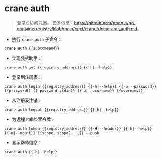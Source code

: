 # crane auth

> 登录或访问凭据。
> 更多信息：<https://github.com/google/go-containerregistry/blob/main/cmd/crane/doc/crane_auth.md>。

- 执行 `crane auth` 子命令：

`crane auth {{subcommand}}`

- 实现凭据助手：

`crane auth get {{registry_address}} {{-h|--help}}`

- 登录到注册表：

`crane auth login {{registry_address}} {{-h|--help}} {{-p|--password}} {{password}} {{-password-stdin}} {{-u|--username}} {{username}}`

- 从注册表注销：

`crane auth logout {{registry_address}} {{-h|--help}}`

- 为远程仓库检索令牌：

`crane auth token {{registry_address}} {{-H|--header}} {{-h|--help}} {{-m|--mount}} {{scope1 scope2 ...}} --push`

- 显示帮助信息：

`crane auth {{-h|--help}}`